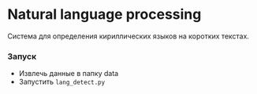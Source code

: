 Natural language processing
===========================

Система для определения кириллических языков на коротких текстах.

### Запуск

* Извлечь данные в папку data
* Запустить `lang_detect.py`